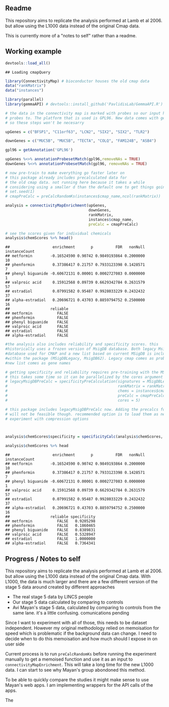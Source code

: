 
Readme
------

This repository aims to replicate the analysis performed at Lamb et al 2006. but allow using the L1000 data instead of the original Cmap data.

This is currently more of a "notes to self" rather than a readme.

Working example
---------------

``` r
devtools::load_all()
```

    ## Loading cmapQuery

``` r
library(ConnectivityMap) # bioconductor houses the old cmap data
data("rankMatrix")
data("instances")

library(parallel)
library(gemmaAPI) # devtools::install_github('PavlidisLab/GemmaAPI.R') used for gene-platform matching

# the data in the connectivity map is marked with probes so our input has to be 
# probes to. The platform that is used is GPL96. New data comes with gene symbols
# so these steps won't be necesarry 

upGenes = c("BFSP1", "C11orf63", "LCN2", "SIX2", "SIX2", "TLR2")

downGenes = c("MUC5B", "MUC5B", "TECTA", "COLQ", "FAM124B", "ASB4")

gpl96 = getAnnotation('GPL96')

upGenes %<>% annotationProbesetMatch(gpl96,removeNAs = TRUE)
downGenes %<>% annotationProbesetMatch(gpl96, removeNAs = TRUE)

# now pre-train to make everything go faster later on
# this package already includes precalculated data for
# the old cmap data. not running here because it takes a while
# considering using a smaller d than the default one to get things going
# set.seed(1)
# cmapPreCalc = preCalcRandomKs(instances$cmap_name,ncol(rankMatrix))

analysis = connectivityMapEnrichment(upGenes,
                                     downGenes,
                                     rankMatrix,
                                     instances$cmap_name,
                                     preCalc = cmapPreCalc)

# see the scores given for individual chemicals
analysis$chemScores %>% head()
```

    ##                   enrichment       p          FDR   nonNull instanceCount
    ## metformin        -0.16524590 0.90742 0.9849193864 0.2000000            10
    ## phenformin        0.37386417 0.21757 0.7933123398 0.1428571             7
    ## phenyl biguanide -0.60672131 0.00001 0.0002727083 0.0000000             1
    ## valproic acid     0.15912568 0.09739 0.6629342784 0.2631579            57
    ## estradiol         0.07991582 0.95487 0.9928033229 0.2432432            37
    ## alpha-estradiol   0.20696721 0.43703 0.8859794752 0.2500000            16
    ##                  reliable
    ## metformin           FALSE
    ## phenformin          FALSE
    ## phenyl biguanide    FALSE
    ## valproic acid       FALSE
    ## estradiol           FALSE
    ## alpha-estradiol     FALSE

``` r
#the analysis also includes reliability and specificity scores. this
#historically uses a frozen version of MsigDB database. Both legacy MsigDB
#database used for CMAP and a new list based on current MSigDB is included
#within the package (MSigDBLegacy, MsigDB62). Legacy cmap comes as probe names,
#new list comes as gene names

# getting specificity and reliability requires pre-training with the MSigDB data
# this takes some time so it can be parallelized by the cores argument
# legacyMsigDBPreCalc = specificityPreCalculation(signatures = MSigDBLegacy,
#                                                 rankMatrix = rankMatrix,
#                                                 chems = instances$cmap_name,
#                                                 preCalc = cmapPreCalc,
#                                                 cores = 5)

# this package includes legacyMsigDBPreCalc now. Adding the precalcs for the new data
# will not be feasible though. recommended option is to load them as needed from an rds
# experiment with compression options



analysis$chemScores$specificity = specificityCalc(analysis$chemScores, legacyMsigDBPreCalc)

analysis$chemScores %>% head
```

    ##                   enrichment       p          FDR   nonNull instanceCount
    ## metformin        -0.16524590 0.90742 0.9849193864 0.2000000            10
    ## phenformin        0.37386417 0.21757 0.7933123398 0.1428571             7
    ## phenyl biguanide -0.60672131 0.00001 0.0002727083 0.0000000             1
    ## valproic acid     0.15912568 0.09739 0.6629342784 0.2631579            57
    ## estradiol         0.07991582 0.95487 0.9928033229 0.2432432            37
    ## alpha-estradiol   0.20696721 0.43703 0.8859794752 0.2500000            16
    ##                  reliable specificity
    ## metformin           FALSE   0.9205298
    ## phenformin          FALSE   0.1860465
    ## phenyl biguanide    FALSE   0.8389831
    ## valproic acid       FALSE   0.5328947
    ## estradiol           FALSE   1.0000000
    ## alpha-estradiol     FALSE   0.7364341

Progress / Notes to self
------------------------

This repository aims to replicate the analysis performed at Lamb et al 2006. but allow using the L1000 data instead of the original Cmap data. With L1000, the data is much larger and there are a few different version of the stage 5 data around created by different approaches

-   The real stage 5 data by LINCS people
-   Our stage 5 data calculated by comparing to controls
-   Avi Mayan's stage 5 data, calculated by comparing to controls from the same lane. it's a little confusing. comunications pending

Since I want to experiment with all of those, this needs to be dataset independent. However my original methodology relied on memoisation for speed which is problematic if the background data can change. I need to decide when to do this memoisation and how much should I expose in on user side

Current process is to run `preCalcRandomKs` before running the experiment manually to get a memoised function and use it as an input to `connectivityMapEnrichment`. This will take a long time for the new L1000 data. I can start to see why Mayan's group abondoned this method.

To be able to quickly compare the studies it might make sense to use Mayan's web apps. I am implementing wrappers for the API calls of the apps.

The
